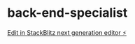 # back-end-specialist

[Edit in StackBlitz next generation editor ⚡️](https://stackblitz.com/~/github.com/drmjp/back-end-specialist)